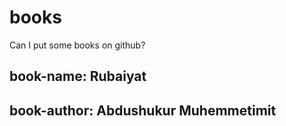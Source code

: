 # books
Can I put some books on github?
## book-name: Rubaiyat
## book-author: Abdushukur Muhemmetimit
